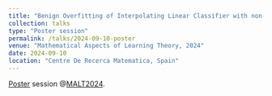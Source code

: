 ```yaml
---
title: "Benign Overfitting of Interpolating Linear Classifier with non-subGaussian mixtures"
collection: talks
type: "Poster session"
permalink: /talks/2024-09-10-poster
venue: "Mathematical Aspects of Learning Theory, 2024"
date: 2024-09-10
location: "Centre De Recerca Matematica, Spain"
---
```


[Poster](https://ichiro-h.github.io/publication/2024-09-01-Benign-Overfitting-Linear-Classifier-number-1) session @[MALT2024](https://www.crm.cat/mathematical-aspects-of-learning-theory/). 